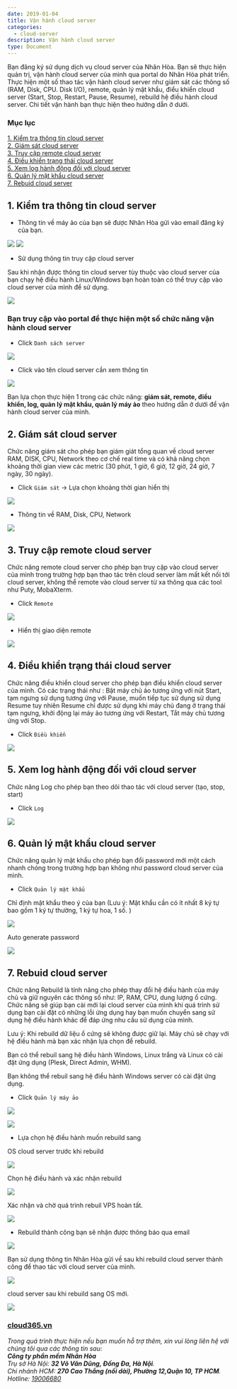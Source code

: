 ```yaml
---
date: 2019-01-04
title: Vận hành cloud server
categories:
  - cloud-server
description: Vận hành cloud server
type: Document
---
```


Bạn đăng ký sử dụng dịch vụ cloud server của Nhân Hòa. Bạn sẽ thực hiện quản trị, vận hành cloud server của mình qua portal do Nhân Hòa phát triển. Thực hiện một số thao tác vận hành cloud server như giám sát các thông số (RAM, Disk, CPU. Disk I/O), remote, quản lý mật khẩu, điểu khiển cloud server (Start, Stop, Restart, Pause, Resume), rebuild hệ điều hành cloud server. Chi tiết vận hành bạn thực hiện theo hướng dẫn ở dưới.


### Mục lục

[1. Kiểm tra thông tin cloud server](#thongtin)<br>
[2. Giám sát cloud server](#giamsatmayao)<br>
[3. Truy cập remote cloud server](#consolemayao)<br>
[4. Điều khiển trạng thái cloud server](#statusmayao)<br>
[5. Xem log hành động đối với cloud server](#logVPS)<br>
[6. Quản lý mật khẩu cloud server](#matkhauVPS)<br>
[7. Rebuid cloud server](#rebuildVPS)<br>

<a name="thongtin"></a>
## 1. Kiểm tra thông tin cloud server

+ Thông tin về máy ảo của bạn sẽ được Nhân Hòa gửi vào email đăng ký của bạn.

![](/images/img-vanhanh-vps/Screenshot_540.png)
![](/images/img-vanhanh-vps/Screenshot_541.png)

+ Sử dụng thông tin truy cập cloud server

Sau khi nhận được thông tin cloud server tùy thuộc vào cloud server của bạn chạy hệ điều hành Linux/Windows bạn hoàn toàn có thể truy cập vào cloud server của mình để sử dụng.

![](/images/img-vanhanh-vps/Screenshot_542.png)

### Bạn truy cập vào portal để thực hiện một số chức năng vận hành cloud server

+ Click `Danh sách server`

![](/images/img-vanhanh-vps/Screenshot_543.png)

+ Click vào tên cloud server cần xem thông tin

![](/images/img-vanhanh-vps/Screenshot_544.png)

Bạn lựa chọn thực hiện 1 trong các chức năng: **giám sát, remote, điều khiển, log, quản lý mật khẩu, quản lý máy ảo** theo hướng dẫn ở dưới để vận hành cloud server của mình.

<a name="giamsatmayao"></a>
## 2. Giám sát cloud server

Chức năng giám sát cho phép bạn giám giát tổng quan về cloud server RAM, DISK, CPU, Network theo cơ chế real time và có khả năng chọn khoảng thời gian view các metric (30 phút, 1 giờ, 6 giờ, 12 giờ, 24 giờ, 7 ngày, 30 ngày).

+ Click `Giám sát` -> Lựa chọn khoảng thời gian hiển thị

![](/images/img-vanhanh-vps/Screenshot_545.png)

+ Thông tin về RAM, Disk, CPU, Network

![](/images/img-vanhanh-vps/Screenshot_546.png)

<a name="consolemayao"></a>
## 3. Truy cập remote cloud server

Chức năng remote cloud server cho phép bạn truy cập vào cloud server của mình trong trường hợp bạn thao tác trên cloud server làm mất kết nối tới cloud server, không thể remote vào cloud server từ xa thông qua các tool như Puty, MobaXterm.

+ Click `Remote`

![](/images/img-vanhanh-vps/Screenshot_547.png)

+ Hiển thị giao diện remote

![](/images/img-vanhanh-vps/Screenshot_548.png)

<a name="statusmayao"></a>
## 4. Điều khiển trạng thái cloud server

Chức năng điều khiển cloud server cho phép bạn điều khiển cloud server của mình. Có các trạng thái như : Bật máy chủ ảo tương ứng với nút Start, tạm ngưng sử dụng tương ứng với Pause, muốn tiếp tục sử dụng sử dụng Resume tuy nhiên Resume chỉ được sử dụng khi máy chủ đang ở trạng thái tạm ngưng, khởi động lại máy ảo tương ứng với Restart, Tắt máy chủ tương ứng với Stop.

+ Click `Điều khiển`

![](/images/img-vanhanh-vps/Screenshot_549.png)

<a name="logVPS"></a>
## 5. Xem log hành động đối với cloud server

Chức năng Log cho phép bạn theo dõi  thao tác với cloud server (tạo, stop, start)

+ Click `Log`

![](/images/img-vanhanh-vps/Screenshot_550.png)

<a name="matkhauVPS"></a>
## 6. Quản lý mật khẩu cloud server

Chức năng quản lý mật khẩu cho phép bạn đổi password mới một cách nhanh chóng trong trường hợp bạn không như password cloud server của mình.

+ Click `Quản lý mật khẩu`

Chỉ định mật khẩu theo ý của bạn (Lưu ý: Mật khẩu cần có ít nhất 8 ký tự bao gồm 1 ký tự thường, 1 ký tự hoa, 1 số. )

![](/images/img-vanhanh-vps/Screenshot_542.png)

Auto generate password

![](/images/img-vanhanh-vps/Screenshot_543.png)

<a name="rebuildVPS"></a>
## 7. Rebuid cloud server

Chức năng Rebuild là tính năng cho phép thay đổi hệ điều hành của máy chủ và giữ nguyên các thông số như: IP, RAM, CPU, dung lượng ổ cứng. Chức năng sẽ giúp bạn cài mới lại cloud server của mình khi quá trình sử dụng bạn cài đặt có những lỗi ứng dụng hay bạn muốn chuyển sang sử dụng hệ điều hành khác để đáp ứng nhu cầu sử dụng của mình.

Lưu ý: Khi rebuild dữ liệu ổ cứng sẽ không được giữ lại. Máy chủ sẽ chạy với hệ điều hành mà bạn xác nhận lựa chọn để rebuild.

Bạn có thể rebuil sang hệ điều hành Windows, Linux trắng và Linux có cài đặt ứng dụng (Plesk, Direct Admin, WHM).

Bạn không thể rebuil sang hệ điều hành Windows server có cài đặt ứng dụng.

+ Click `Quản lý máy ảo`

![](/images/img-vanhanh-vps/Screenshot_557.png)

![](/images/img-vanhanh-vps/Screenshot_558.png)


+ Lựa chọn hệ điều hành muốn rebuild sang

OS cloud server trước khi rebuild

![](/images/img-vanhanh-vps/Screenshot_559.png)

Chọn hệ điều hành và xác nhận rebuild

![](/images/img-vanhanh-vps/Screenshot_560.png)

Xác nhận và chờ quá trình rebuil VPS hoàn tất.

![](/images/img-vanhanh-vps/Screenshot_561.png)

+ Rebuild thành công bạn sẽ nhận được thông báo qua email

![](/images/img-vanhanh-vps/Screenshot_562.png)

Bạn sử dụng thông tin Nhân Hòa gửi về sau khi rebuild cloud server thành công để thao tác với cloud server của mình.

![](/images/img-vanhanh-vps/Screenshot_565.png)

cloud server sau khi rebuild sang OS mới.

![](/images/img-vanhanh-vps/Screenshot_567.png)

### [cloud365.vn](https://cloud365.vn/)

*Trong quá trình thực hiện nếu bạn muốn hỗ trợ thêm, xin vui lòng liên hệ với chúng tôi qua các thông tin sau:<br>
**Công ty phần mềm Nhân Hòa**<br>
Trụ sở Hà Nội: **32 Võ Văn Dũng, Đống Đa, Hà Nội**.<br>
Chi nhánh HCM: **270 Cao Thắng (nối dài), Phường 12,Quận 10, TP HCM**.<br>
Hotline: [19006680](#)*
